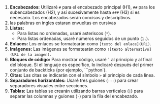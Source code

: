 
1.  **Encabezados:** Utilizaré `#` para el encabezado principal (H1), `##` para los subencabezados (H2), y así sucesivamente hasta `###` (H3) si es necesario. Los encabezados serán concisos y descriptivos.
2. las palabras en ingles estaran envueltas en cursivas
3.  **Listas:**
    * Para listas no ordenadas, usaré asteriscos (`*`).
    * Para listas ordenadas, usaré números seguidos de un punto (`1.`).
4.  **Enlaces:** Los enlaces se formatearán como `[texto del enlace](URL)`.
5.  **Imágenes:** Las imágenes se formatearán como `![texto alternativo](URL de la imagen)`.
6.  **Bloques de código:** Para mostrar código, usaré ``` ` ``` al principio y al final del bloque. Si el lenguaje es específico, lo indicaré después del primer conjunto de backticks (por ejemplo, ```python`).
7.  **Citas:** Las citas se indicarán con el símbolo `>` al principio de cada línea.
8.  **Separadores horizontales:** Usaré tres guiones (`---`) para crear separadores visuales entre secciones.
9.  **Tablas:** Las tablas se crearán utilizando barras verticales (`|`) para separar las columnas y guiones (`-`) para la fila del encabezado.
